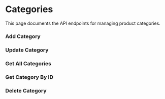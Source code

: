 # Categories

This page documents the API endpoints for managing product categories.

### Add Category

### Update Category

### Get All Categories

### Get Category By ID

### Delete Category
